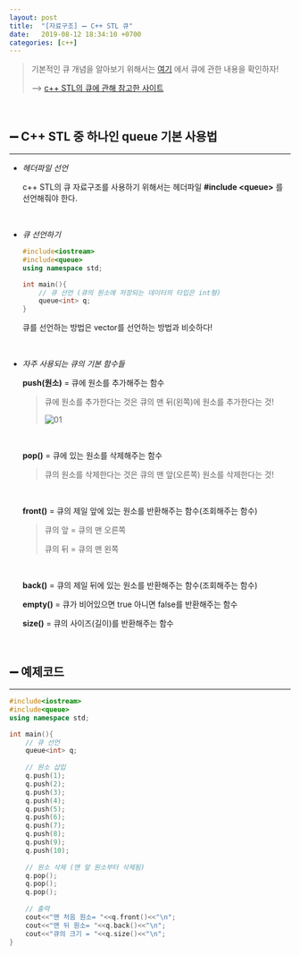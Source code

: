 ```yaml
---
layout: post
title:  "[자료구조] ➖ C++ STL 큐"
date:   2019-08-12 18:34:10 +0700
categories: [c++]
---
```


> 기본적인 큐 개념을 알아보기 위해서는 [여기](https://choheeis.github.io/c++/2019/07/16/%EA%BC%AD-%EC%95%8C%EC%95%84%EB%91%90%EC%96%B4%EC%95%BC%ED%95%A0-%EA%B8%B0%EB%B3%B8-%EC%95%8C%EA%B3%A0%EB%A6%AC%EC%A6%98.html) 에서 큐에 관한 내용을 확인하자!
>
> --> [c++ STL의 큐에 관해 참고한 사이트](https://twpower.github.io/76-how-to-use-queue-in-cpp)

<br>

## ➖ C++ STL 중 하나인 queue 기본 사용법
---

- _헤더파일 선언_

	c++ STL의 큐 자료구조를 사용하기 위해서는 헤더파일 __#include \<queue>__ 를 선언해줘야 한다.

	<br>

- _큐 선언하기_

	~~~c++
	#include<iostream>
	#include<queue>
	using namespace std;

	int main(){
		// 큐 선언 (큐의 원소에 저장되는 데이터의 타입은 int형)
		queue<int> q;
	}
	~~~

	큐를 선언하는 방법은 vector를 선언하는 방법과 비슷하다!

	<br>

- _자주 사용되는 큐의 기본 함수들_

	__push(원소)__ = 큐에 원소를 추가해주는 함수

	> 큐에 원소를 추가한다는 것은 큐의 맨 뒤(왼쪽)에 원소를 추가한다는 것!
	>
	> ![01](https://user-images.githubusercontent.com/31889335/62848063-a367df80-bd14-11e9-8399-3095a9450e9e.PNG)

	<br>

	__pop()__ = 큐에 있는 원소를 삭제해주는 함수

	> 큐의 원소를 삭제한다는 것은 큐의 맨 앞(오른쪽) 원소를 삭제한다는 것!
	
	<br>

	__front()__ = 큐의 제일 앞에 있는 원소를 반환해주는 함수(조회해주는 함수)

	> 큐의 앞 = 큐의 맨 오른쪽
	>
	> 큐의 뒤 = 큐의 맨 왼쪽

	<br>

	__back()__ = 큐의 제일 뒤에 있는 원소를 반환해주는 함수(조회해주는 함수)

	__empty()__ = 큐가 비어있으면 true 아니면 false를 반환해주는 함수

	__size()__ = 큐의 사이즈(길이)를 반환해주는 함수

	<br>

## ➖ 예제코드
---

~~~c++
#include<iostream>
#include<queue>
using namespace std;

int main(){
	// 큐 선언 
	queue<int> q;
	
	// 원소 삽입
	q.push(1);
	q.push(2);
	q.push(3);
	q.push(4);
	q.push(5);
	q.push(6);
	q.push(7);
	q.push(8);
	q.push(9);
	q.push(10);
	
	// 원소 삭제 (맨 앞 원소부터 삭제됨) 
	q.pop(); 
	q.pop();
	q.pop();
	
	// 출력
	cout<<"맨 처음 원소= "<<q.front()<<"\n";  
	cout<<"맨 뒤 원소= "<<q.back()<<"\n";
	cout<<"큐의 크기 = "<<q.size()<<"\n";
}
~~~










